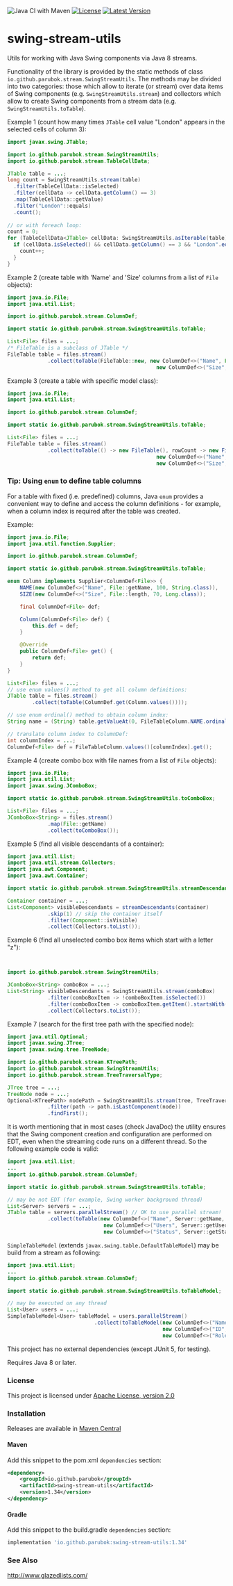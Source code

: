 ![Java CI with Maven](https://github.com/parubok/table-stream-utils/workflows/Java%20CI%20with%20Maven/badge.svg)
[![License](https://img.shields.io/badge/License-Apache%202.0-blue.svg)](https://github.com/parubok/table-stream-utils/blob/master/LICENSE)
[![Latest Version](https://img.shields.io/maven-central/v/io.github.parubok/swing-stream-utils)](https://search.maven.org/search?q=a:swing-stream-utils)

# swing-stream-utils
Utils for working with Java Swing components via Java 8 streams.

Functionality of the library is provided by the static methods of class `io.github.parubok.stream.SwingStreamUtils`.
The methods may be divided into two categories: those which allow to iterate (or stream) over data items of Swing components 
(e.g. `SwingStreamUtils.stream`) and collectors which allow to create Swing components from a stream data (e.g. `SwingStreamUtils.toTable`).

Example 1 (count how many times `JTable` cell value "London" appears in the selected cells of column 3):
```java
import javax.swing.JTable;

import io.github.parubok.stream.SwingStreamUtils;
import io.github.parubok.stream.TableCellData;

JTable table = ...;
long count = SwingStreamUtils.stream(table)
  .filter(TableCellData::isSelected)
  .filter(cellData -> cellData.getColumn() == 3)
  .map(TableCellData::getValue)
  .filter("London"::equals)
  .count();
  
// or with foreach loop:
count = 0;
for (TableCellData<JTable> cellData: SwingStreamUtils.asIterable(table)) {
  if (cellData.isSelected() && cellData.getColumn() == 3 && "London".equals(cellData.getValue())) {
    count++;
  }
}
```

Example 2 (create table with 'Name' and 'Size' columns from a list of `File` objects):
```java
import java.io.File;
import java.util.List;

import io.github.parubok.stream.ColumnDef;

import static io.github.parubok.stream.SwingStreamUtils.toTable;

List<File> files = ...;
/* FileTable is a subclass of JTable */
FileTable table = files.stream()
             .collect(toTable(FileTable::new, new ColumnDef<>("Name", File::getName, 100, String.class), 
                                                new ColumnDef<>("Size", File::length, 70, Long.class)));
```

Example 3 (create a table with specific model class):
```java
import java.io.File;
import java.util.List;

import io.github.parubok.stream.ColumnDef;

import static io.github.parubok.stream.SwingStreamUtils.toTable;

List<File> files = ...;
FileTable table = files.stream()
             .collect(toTable(() -> new FileTable(), rowCount -> new FileTableModel(rowCount), 
                                                new ColumnDef<>("Name", File::getName, 100, String.class), 
                                                new ColumnDef<>("Size", File::length, 70, Long.class)));
```

### Tip: Using `enum` to define table columns
For a table with fixed (i.e. predefined) columns, Java `enum` provides a convenient way to define and access the column 
definitions - for example, when a column index is required after the table was created.

Example:
```java
import java.io.File;
import java.util.function.Supplier;

import io.github.parubok.stream.ColumnDef;

import static io.github.parubok.stream.SwingStreamUtils.toTable;

enum Column implements Supplier<ColumnDef<File>> {
    NAME(new ColumnDef<>("Name", File::getName, 100, String.class)),
    SIZE(new ColumnDef<>("Size", File::length, 70, Long.class));

    final ColumnDef<File> def;

    Column(ColumnDef<File> def) {
        this.def = def;
    }

    @Override
    public ColumnDef<File> get() {
        return def;
    }
}

List<File> files = ...;
// use enum values() method to get all column definitions:
JTable table = files.stream()
        .collect(toTable(ColumnDef.get(Column.values())));

// use enum ordinal() method to obtain column index:
String name = (String) table.getValueAt(0, FileTableColumn.NAME.ordinal());

// translate column index to ColumnDef:
int columnIndex = ...;
ColumnDef<File> def = FileTableColumn.values()[columnIndex].get();
```

Example 4 (create combo box with file names from a list of `File` objects):
```java
import java.io.File;
import java.util.List;
import javax.swing.JComboBox;

import static io.github.parubok.stream.SwingStreamUtils.toComboBox;

List<File> files = ...;
JComboBox<String> = files.stream()
             .map(File::getName)
             .collect(toComboBox());
```

Example 5 (find all visible descendants of a container):
```java
import java.util.List;
import java.util.stream.Collectors;
import java.awt.Component;
import java.awt.Container;

import static io.github.parubok.stream.SwingStreamUtils.streamDescendants;

Container container = ...;
List<Component> visibleDescendants = streamDescendants(container)
             .skip(1) // skip the container itself
             .filter(Component::isVisible)
             .collect(Collectors.toList());
```

Example 6 (find all unselected combo box items which start with a letter "z"):
```java


import io.github.parubok.stream.SwingStreamUtils;

JComboBox<String> comboBox = ...;
List<String> visibleDescendants = SwingStreamUtils.stream(comboBox)
             .filter(comboBoxItem -> !comboBoxItem.isSelected())
             .filter(comboBoxItem -> comboBoxItem.getItem().startsWith("z"))
             .collect(Collectors.toList());
```

Example 7 (search for the first tree path with the specified node):
```java
import java.util.Optional;
import javax.swing.JTree;
import javax.swing.tree.TreeNode;

import io.github.parubok.stream.KTreePath;
import io.github.parubok.stream.SwingStreamUtils;
import io.github.parubok.stream.TreeTraversalType;

JTree tree = ...;
TreeNode node = ...;
Optional<KTreePath> nodePath = SwingStreamUtils.stream(tree, TreeTraversalType.PRE_ORDER)
             .filter(path -> path.isLastComponent(node))
             .findFirst();
```

It is worth mentioning that in most cases (check JavaDoc) the utility ensures that the Swing component creation and configuration are performed on EDT, even when the streaming code runs on a different thread. So the following example code is valid:
```java
import java.util.List;
...
import io.github.parubok.stream.ColumnDef;

import static io.github.parubok.stream.SwingStreamUtils.toTable;

// may be not EDT (for example, Swing worker background thread)
List<Server> servers = ...;
JTable table = servers.parallelStream() // OK to use parallel stream!
             .collect(toTable(new ColumnDef<>("Name", Server::getName, 100, String.class),
                               new ColumnDef<>("Users", Server::getUserCount, 50, Integer.class),
                               new ColumnDef<>("Status", Server::getStatus, 200, String.class));
```

`SimpleTableModel` (extends `javax.swing.table.DefaultTableModel`) may be build from a stream as following:
```java
import java.util.List;
...
import io.github.parubok.stream.ColumnDef;

import static io.github.parubok.stream.SwingStreamUtils.toTableModel;

// may be executed on any thread
List<User> users = ...;
SimpleTableModel<User> tableModel = users.parallelStream()
                            .collect(toTableModel(new ColumnDef<>("Name", User::getName, 100, String.class),
                                                  new ColumnDef<>("ID", User::getID, 50, Long.class),
                                                  new ColumnDef<>("Role", User::getRole, 200, String.class));
```

This project has no external dependencies (except JUnit 5, for testing).

Requires Java 8 or later.

### License

This project is licensed under [Apache License, version 2.0](https://www.apache.org/licenses/LICENSE-2.0)

### Installation

Releases are available in [Maven Central](https://repo1.maven.org/maven2/io/github/parubok/swing-stream-utils/)

#### Maven

Add this snippet to the pom.xml `dependencies` section:

```xml
<dependency>
    <groupId>io.github.parubok</groupId>
    <artifactId>swing-stream-utils</artifactId>
    <version>1.34</version>
</dependency>
```

#### Gradle

Add this snippet to the build.gradle `dependencies` section:

```groovy
implementation 'io.github.parubok:swing-stream-utils:1.34'
```

### See Also

http://www.glazedlists.com/
